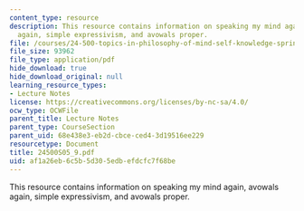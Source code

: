 ```yaml
---
content_type: resource
description: This resource contains information on speaking my mind again, avowals
  again, simple expressivism, and avowals proper.
file: /courses/24-500-topics-in-philosophy-of-mind-self-knowledge-spring-2005/af1a26eb6c5b5d305edbefdcfc7f68be_24500S05_9.pdf
file_size: 93962
file_type: application/pdf
hide_download: true
hide_download_original: null
learning_resource_types:
- Lecture Notes
license: https://creativecommons.org/licenses/by-nc-sa/4.0/
ocw_type: OCWFile
parent_title: Lecture Notes
parent_type: CourseSection
parent_uid: 68e438e3-eb2d-cbce-ced4-3d19516ee229
resourcetype: Document
title: 24500S05_9.pdf
uid: af1a26eb-6c5b-5d30-5edb-efdcfc7f68be
---
```

This resource contains information on speaking my mind again, avowals again, simple expressivism, and avowals proper.